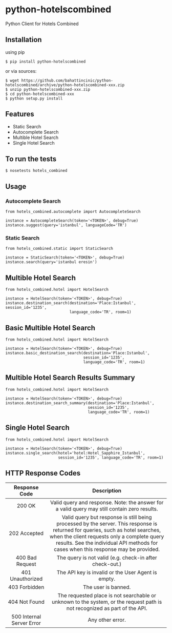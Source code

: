 python-hotelscombined
=================================

Python Client for Hotels Combined


## Installation

using pip

    $ pip install python-hotelscombined

or via sources:

    $ wget https://github.com/bahattincinic/python-hotelscombined/archive/python-hotelscombined-xxx.zip
    $ unzip python-hotelscombined-xxx.zip
    $ cd python-hotelscombined-xxx
    $ python setup.py install


## Features

* Static Search
* Autocomplete Search
* Multible Hotel Search
* Single Hotel Search


## To run the tests

    $ nosetests hotels_combined


## Usage

### Autocomplete Search

    from hotels_combined.autocomplete import AutocompleteSearch

    instance = AutocompleteSearch(token='<TOKEN>', debug=True)
    instance.suggest(query='istanbul', languageCode='TR')

### Static Search

    from hotels_combined.static import StaticSearch

    instance = StaticSearch(token='<TOKEN>', debug=True)
    instance.search(query='istanbul eresin')

## Multible Hotel Search

    from hotels_combined.hotel import HotelSearch

    instance = HotelSearch(token='<TOKEN>', debug=True)
    instance.destination_search(destination='Place:Istanbul', session_id='1235',
                                language_code='TR', room=1)

## Basic Multible Hotel Search

    from hotels_combined.hotel import HotelSearch

    instance = HotelSearch(token='<TOKEN>', debug=True)
    instance.basic_destination_search(destination='Place:Istanbul',
                                      session_id='1235',
                                      language_code='TR', room=1)


## Multible Hotel Search Results Summary

    from hotels_combined.hotel import HotelSearch

    instance = HotelSearch(token='<TOKEN>', debug=True)
    instance.destination_search_summary(destination='Place:Istanbul',
                                        session_id='1235',
                                        language_code='TR', room=1)

## Single Hotel Search

    from hotels_combined.hotel import HotelSearch

    instance = HotelSearch(token='<TOKEN>', debug=True)
    instance.single_search(hotel='hotel:Hotel_Sapphire_Istanbul',
                           session_id='1235', language_code='TR', room=1)


## HTTP Response Codes

|       Response Code       |                                                                                                                              Description                                                                                                                             |
|:-------------------------:|:--------------------------------------------------------------------------------------------------------------------------------------------------------------------------------------------------------------------------------------------------------------------:|
|           200 OK          |                                                                                     Valid query and response. Note: the answer for a valid query may still contain zero results.                                                                                     |
|        202 Accepted       | Valid query but response is still being processed by the server. This response is returned for queries, such as hotel searches, when the client requests only a complete query results. See the individual API methods for cases when this response may be provided. |
|      400 Bad Request      |                                                                                                        The query is not valid (e.g. check-in after check-out.)                                                                                                       |
| 401 Unauthorized          | The API key is invalid or the User Agent is empty.                                                                                                                                                                                                                   |
| 403 Forbidden             | The user is banned.                                                                                                                                                                                                                                                  |
| 404 Not Found             | The requested place is not searchable or unknown to the system, or the request path is not recognized as part of the API.                                                                                                                                            |
| 500 Internal Server Error | Any other error.                                                                                                                                                                                                                                                     |
